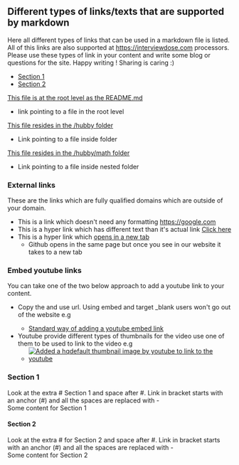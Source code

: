 ## Different types of links/texts that are supported by markdown
Here all different types of links that can be used in a markdown file is listed.
All of this links are also supported at https://interviewdose.com processors.
Please use these types of link in your content and write some blog or questions for the site.
Happy writing ! Sharing is caring :)

- [Section 1](#section-1)
- [Section 2](#section-2)

[This file is at the root level as the README.md](file2.md)
  - link pointing to a file in the root level
    
[This file resides in the /hubby folder](/hubby/projects.md)
  - Link pointing to a file inside folder
    
[This file resides in the /hubby/math folder](./hubby/math/list1.md)
  - Link pointing to a file inside nested folder
    
### External links
These are the links which are fully qualified domains 
which are outside of your domain.
- This is a link which doesn't need any formatting https://google.com
- This is a hyper link which has different text than it's actual link [Click here](https://google.com)
- This is a hyper link which <a href="https://google.com" target="_blank">opens in a new tab</a>
  - Github opens in the same page but once you see in our website it takes to a new tab
 
### Embed youtube links
You can take one of the two below approach to add a youtube link to your content. 
- Copy the <youtubeId> and use <embed> url. Using embed and target _blank users won't go out of the website e.g
  - <a href="https://youtube.com/embed/HvMc-ECHTWk" target="_blank">Standard way of adding a youtube embed link</a>
- Youtube provide different types of thumbnails for the video use one of them to be used to link to the video e.g
  - [![Added a hqdefault thumbnail image by youtube to link to the youtube](https://img.youtube.com/vi/Pz0CbXA4mn8/hqdefault.jpg)](https://youtube.com/embed/Pz0CbXA4mn8)

### Section 1
Look at the extra # Section 1 and space after #. Link in bracket starts with an anchor (#) and all the spaces are replaced with -  
Some content for Section 1

#### Section 2
Look at the extra # for Section 2 and space after #. Link in bracket starts with an anchor (#) and all the spaces are replaced with -  
Some content for Section 2
